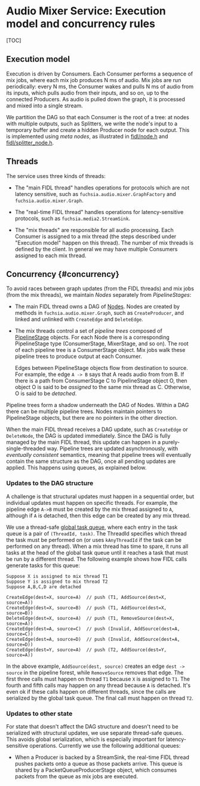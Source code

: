 # Audio Mixer Service: Execution model and concurrency rules

[TOC]

## Execution model

Execution is driven by Consumers. Each Consumer performs a sequence of mix jobs,
where each mix job produces N ms of audio. Mix jobs are run periodically: every
N ms, the Consumer wakes and pulls N ms of audio from its inputs, which pulls
audio from their inputs, and so on, up to the connected Producers. As audio is
pulled down the graph, it is processed and mixed into a single stream.

We partition the DAG so that each Consumer is the root of a tree: at nodes with
multiple outputs, such as Splitters, we write the node's input to a temporary
buffer and create a hidden Producer node for each output. This is implemented
using *meta nodes*, as illustrated in [fidl/node.h](../fidl/node.h) and
[fidl/splitter_node.h](../fidl/splitter_node.h).

## Threads

The service uses three kinds of threads:

*   The "main FIDL thread" handles operations for protocols which are not
    latency sensitive, such as `fuchsia.audio.mixer.GraphFactory` and
    `fuchsia.audio.mixer.Graph`.

*   The "real-time FIDL thread" handles operations for latency-sensitive
    protocols, such as `fuchsia.media2.StreamSink`.

*   The "mix threads" are responsible for all audio processing. Each Consumer is
    assigned to a mix thread (the steps described under "Execution model" happen
    on this thread). The number of mix threads is defined by the client. In
    general we may have multiple Consumers assigned to each mix thread.

## Concurrency {#concurrency}

To avoid races between graph updates (from the FIDL threads) and mix jobs (from
the mix threads), we maintain *Nodes* separately from *PipelineStages*:

*   The main FIDL thread owns a DAG of [Nodes](../fidl/node.h). Nodes are
    created by methods in `fuchsia.audio.mixer.Graph`, such as `CreateProducer`,
    and linked and unlinked with `CreateEdge` and `DeleteEdge`.

*   The mix threads control a set of *pipeline trees* composed of
    [PipelineStage](../mix/pipeline_stage.h) objects. For each Node there is a
    corresponding PipelineStage type (ConsumerStage, MixerStage, and so on). The
    root of each pipeline tree is a ConsumerStage object. Mix jobs walk these
    pipeline trees to produce output at each Consumer.

    Edges between PipelineStage objects flow from destination to source. For
    example, the edge `A -> B` says that A reads audio from from B. If there is
    a path from ConsumerStage C to PipelineStage object O, then object O is said
    to be *assigned* to the same mix thread as C. Otherwise, O is said to be
    *detached*.

Pipeline trees form a shadow underneath the DAG of Nodes. Within a DAG there can
be multiple pipeline trees. Nodes maintain pointers to PipelineStage objects,
but there are no pointers in the other direction.

When the main FIDL thread receives a DAG update, such as `CreateEdge` or
`DeleteNode`, the DAG is updated immediately. Since the DAG is fully managed by
the main FIDL thread, this update can happen in a purely-single-threaded way.
Pipeline trees are updated asynchronously, with *eventually consistent*
semantics, meaning that pipeline trees will eventually contain the same
structure as the DAG, once all pending updates are applied. This happens using
queues, as explained below.

### Updates to the DAG structure

A challenge is that structural updates must happen in a sequential order, but
individual updates must happen on specific threads. For example, the pipeline
edge `A->B` must be created by the mix thread assigned to `A`, although if `A`
is detached, then this edge can be created by any mix thread.

We use a thread-safe [global task queue](common/global_task_queue.h), where each
entry in the task queue is a pair of `(ThreadId, task)`. The ThreadId specifies
which thread the task must be performed on (or uses `kAnyThreadId` if the task
can be performed on any thread). When a mix thread has time to spare, it runs
all tasks at the head of the global task queue until it reaches a task that must
be run by a different thread. The following example shows how FIDL calls
generate tasks for this queue:

```
Suppose X is assigned to mix thread T1
Suppose Y is assigned to mix thread T2
Suppose A,B,C,D are detached

CreateEdge(dest=X, source=A)  // push (T1, AddSource(dest=X, source=A))
CreateEdge(dest=X, source=B)  // push (T1, AddSource(dest=X, source=B))
DeleteEdge(dest=X, source=A)  // push (T1, RemoveSource(dest=X, source=A))
CreateEdge(dest=A, source=C)  // push (Invalid, AddSource(dest=A, source=C))
CreateEdge(dest=A, source=D)  // push (Invalid, AddSource(dest=A, source=D))
CreateEdge(dest=Y, source=A)  // push (T2, AddSource(dest=Y, source=A))
```

In the above example, `AddSource(dest, source)` creates an edge `dest -> source`
in the pipeline forest, while `RemoveSource` removes that edge. The first three
calls must happen on thread `T1` because `X` is assigned to `T1`. The fourth and
fifth calls may happen on any thread because `A` is detached. It's even ok if
these calls happen on different threads, since the calls are serialized by the
global task queue. The final call must happen on thread `T2`.

### Updates to other state

For state that doesn't affect the DAG structure and doesn't need to be
serialized with structural updates, we use separate thread-safe queues. This
avoids global serialization, which is especially important for latency-sensitive
operations. Currently we use the following additional queues:

*   When a Producer is backed by a StreamSink, the real-time FIDL thread pushes
    packets onto a queue as those packets arrive. This queue is shared by a
    PacketQueueProducerStage object, which consumes packets from the queue as
    mix jobs are executed.
